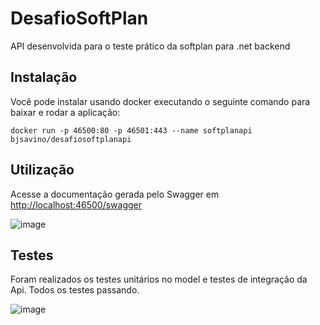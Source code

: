 # DesafioSoftPlan
API desenvolvida para o teste prático da softplan para .net backend

## Instalação

<p>Você pode instalar usando docker executando o seguinte comando para baixar e rodar a aplicação:</p>

`docker run -p 46500:80 -p 46501:443 --name softplanapi bjsavino/desafiosoftplanapi`

## Utilização

<p> Acesse a documentação gerada pelo Swagger em <a href="http://localhost:46500/swagger">http://localhost:46500/swagger</a>

![image](https://user-images.githubusercontent.com/13129289/115300905-e9568700-a136-11eb-8cd6-696ade30d372.png)

## Testes

Foram realizados os testes unitários no model e testes de integração da Api. Todos os testes passando.

![image](https://user-images.githubusercontent.com/13129289/115301296-5f5aee00-a137-11eb-966c-47b89bda4774.png)


